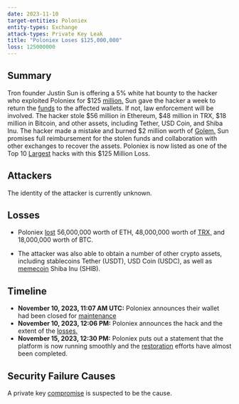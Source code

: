 ```yaml
---
date: 2023-11-10
target-entities: Poloniex
entity-types: Exchange 
attack-types: Private Key Leak
title: "Poloniex Loses $125,000,000"
loss: 125000000
---
```


## Summary

Tron founder Justin Sun is offering a 5% white hat bounty to the hacker who exploited Poloniex for $125 [million.](https://dailyhodl.com/2023/11/10/tron-founder-justin-sun-offers-5-cut-to-hacker-after-poloniex-crypto-exchange-loses-125000000-in-cyber-heist/#:~:text=The%20Daily%20Hodl-,Tron%20Founder%20Justin%20Sun%20Offers%205%25%20Cut%20to%20Hacker%20After,Loses%20%24125%2C000%2C000%20in%20Cyber%20Heist&text=Tron%20(TRX)%20founder%20Justin%20Sun,for%20%24125%20million%20in%20crypto.) Sun gave the hacker a week to return the [funds](https://twitter.com/peckshield/status/1722991018272759816) to the affected wallets. If not, law enforcement will be involved. The hacker stole $56 million in Ethereum, $48 million in TRX, $18 million in Bitcoin, and other assets, including Tether, USD Coin, and Shiba Inu. The hacker made a mistake and burned $2 million worth of [Golem.](https://twitter.com/0xSisyphus/status/1722945133983748432?s=20) Sun promises full reimbursement for the stolen funds and collaboration with other exchanges to recover the assets. Poloniex is now listed as one of the Top 10 [Largest](https://finance.yahoo.com/news/poloniex-now-among-top-10-160516233.html#:~:text=Poloniex%20Now%20Among%20Top%2010%20Largest%20Cex%20Hacks%20With%20%24125%20Million%20Loss,-Camila%20Russo&text=Poloniex%2C%20the%20centralized%20crypto%20exchange,loss%20of%20about%20%24125M.) hacks with this $125 Million Loss. 


## Attackers

The identity of the attacker is currently unknown.

## Losses

- Poloniex [lost](https://twitter.com/lookonchain/status/1722969227915661531) 56,000,000 worth of ETH, 48,000,000 worth of [TRX,](https://platform.arkhamintelligence.com/explorer/address/TXs71PNcHmxgptA3wQ4g398qbToMPhnEoG) and 18,000,000 worth of BTC. 

- The attacker was also able to obtain a number of other crypto assets, including stablecoins Tether (USDT), USD Coin (USDC), as well as [memecoin](https://cryptopotato.com/heres-what-tokens-were-stolen-in-the-125-million-poloniex-hack/) Shiba Inu (SHIB).

## Timeline

- **November 10, 2023, 11:07 AM UTC:** Poloniex announces their wallet had been closed for [maintenance](https://twitter.com/PoloSupport/status/1722934043543752968?ref_src=twsrc%5Etfw%7Ctwcamp%5Etweetembed%7Ctwterm%5E1722934043543752968%7Ctwgr%5E58cb76ede3fa88c84e8020c747d8943bf3d02bdc%7Ctwcon%5Es1_&ref_url=https%3A%2F%2Fwww.fxstreet.com%2Fcryptocurrencies%2Fnews%2Fcrypto-exchange-poloniex-hack-leads-to-60-million-in-assets-stolen-peckshield-says-202311101206) 
- **November 10, 2023, 12:06 PM:** Poloniex announces the hack and the extent of the [losses.](https://www.fxstreet.com/cryptocurrencies/news/crypto-exchange-poloniex-hack-leads-to-60-million-in-assets-stolen-peckshield-says-202311101206)
- **November 15, 2023, 12:30 PM:** Poloniex puts out a statement that the platform is now running smoothly and the [restoration](https://support.poloniex.com/hc/en-us/articles/19080588734743) efforts have almost been completed.

## Security Failure Causes

A private key [compromise](https://cointelegraph.com/news/poloniex-exchange-hack-60-million-drained-5-percent-bounty) is suspected to be the cause. 




